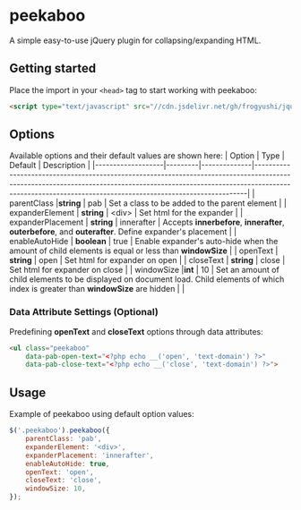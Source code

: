 # peekaboo

A simple easy-to-use jQuery plugin for collapsing/expanding HTML.

## Getting started
Place the import in your `<head>` tag to start working with peekaboo:
```html
<script type="text/javascript" src="//cdn.jsdelivr.net/gh/frogyushi/jquery-peekaboo/jquery.peekaboo.min.js"></script>
```

## Options
Available options and their default values are shown here:
| Option            | Type    | Default      | Description                                                                                                                                                                                                                            |
|-------------------|---------|--------------|----------------------------------------------------------------------------------------------------------------------------------------------------------------------------------------------------------------------------------------|
| parentClass       |**string**     | pab     | Set a class to be added to the parent element                                                                          |
| expanderElement   | **string**  | \<div\>    | Set html for the expander                                                                                                                                                                                                              |
| expanderPlacement | **string**  | innerafter | Accepts **innerbefore**, **innerafter**, **outerbefore**, and **outerafter**. Define expander's placement |
| enableAutoHide    | **boolean** | true        | Enable expander's auto-hide when the amount of child elements is equal or less than **windowSize**                                                                                                                                                  |
| openText          | **string**  | open       | Set html for expander on open                                                                                                                                                                                                          |
| closeText         | **string**  | close      | Set html for expander on close                                                                                                                                                                                                         |
| windowSize        |**int**     | 10          | Set an amount of child elements to be displayed on document load. Child elements of which index is greater than **windowSize** are hidden                                                                                                   |                                                |

### Data Attribute Settings (Optional)
Predefining **openText** and **closeText** options through data attributes:
```html
<ul class="peekaboo"
    data-pab-open-text="<?php echo __('open', 'text-domain') ?>"
    data-pab-close-text="<?php echo __('close', 'text-domain') ?>">
```

## Usage
Example of peekaboo using default option values:
```js
$('.peekaboo').peekaboo({
    parentClass: 'pab',
    expanderElement: '<div>',
    expanderPlacement: 'innerafter',
    enableAutoHide: true,
    openText: 'open',
    closeText: 'close',
    windowSize: 10,
});
```

